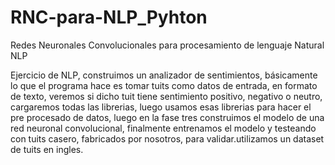 # RNC-para-NLP_Pyhton
Redes Neuronales Convolucionales para procesamiento de lenguaje Natural NLP

  Ejercicio de NLP, construimos un analizador de sentimientos, básicamente lo que el programa hace es tomar tuits como datos de entrada, en formato de texto, veremos si dicho tuit tiene sentimiento positivo, negativo o neutro, cargaremos todas las librerias, luego usamos esas librerias para hacer el pre procesado de datos, luego en la fase tres construimos el modelo de una red neuronal convolucional, finalmente entrenamos el modelo y testeando con tuits casero, fabricados por nosotros, para validar.utilizamos un dataset de tuits en ingles.
